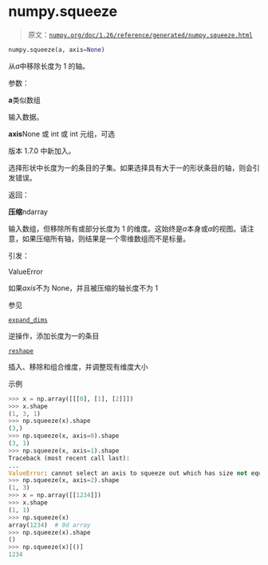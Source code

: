 # numpy.squeeze

> 原文：[`numpy.org/doc/1.26/reference/generated/numpy.squeeze.html`](https://numpy.org/doc/1.26/reference/generated/numpy.squeeze.html)

```py
numpy.squeeze(a, axis=None)
```

从*a*中移除长度为 1 的轴。

参数：

**a**类似数组

输入数据。

**axis**None 或 int 或 int 元组，可选

版本 1.7.0 中新加入。

选择形状中长度为一的条目的子集。如果选择具有大于一的形状条目的轴，则会引发错误。

返回：

**压缩**ndarray

输入数组，但移除所有或部分长度为 1 的维度。这始终是*a*本身或*a*的视图。请注意，如果压缩所有轴，则结果是一个零维数组而不是标量。

引发：

ValueError

如果*axis*不为 None，并且被压缩的轴长度不为 1

参见

[`expand_dims`](https://numpy.org/doc/1.26/reference/generated/numpy.expand_dims.html)

逆操作，添加长度为一的条目

[`reshape`](https://numpy.org/doc/1.26/reference/generated/numpy.reshape.html) 

插入、移除和组合维度，并调整现有维度大小

示例

```py
>>> x = np.array([[[0], [1], [2]]])
>>> x.shape
(1, 3, 1)
>>> np.squeeze(x).shape
(3,)
>>> np.squeeze(x, axis=0).shape
(3, 1)
>>> np.squeeze(x, axis=1).shape
Traceback (most recent call last):
...
ValueError: cannot select an axis to squeeze out which has size not equal to one
>>> np.squeeze(x, axis=2).shape
(1, 3)
>>> x = np.array([[1234]])
>>> x.shape
(1, 1)
>>> np.squeeze(x)
array(1234)  # 0d array
>>> np.squeeze(x).shape
()
>>> np.squeeze(x)[()]
1234 
```
